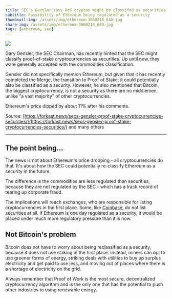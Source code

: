 ```yaml
---
title: SEC's Gensler says PoS cryptos might be classifed as securities
subtitle: Possibility of Ethereum being regulated as a security
thumbnail-img: /assets/img/ethereum-3660218_640.jpg
share-img: /assets/img/ethereum-3660218_640.jpg
tags: [ethereum, sec]
---
```


![](https://i.imgur.com/ccBtiAl.jpg)

Gary Gensler, the SEC Chairman, has recently hinted that the SEC might classify proof-of-stake cryptocurrencies as securities. Up until now, they ware generally accepted with the commodities classification.

Gensler did not specifically mention Ethereum, but given that it has recently completed the Merge, the transition to Proof of Stake, it could potentially also be classified as a security. However, he also mentioned that Bitcoin, the biggest cryptocurrency, is not a security as there are no middlemen, unlike "a vast majority" of other cryptocurrencies.

Ethereum's price dipped by about 11% after his comments.

Source: [https://forkast.news/secs-gensler-proof-stake-cryptocurrencies-securities/](https://forkast.news/secs-gensler-proof-stake-cryptocurrencies-securities/) and many others

---

## The point being...

The news is not about Ethereum's price dropping - all cryptocurrencies do that. It's about how the SEC could potentially re-classify Ethereum as a security in the future.

The difference is the commodities are less regulated than securities, because they are not regulated by the SEC - which has a track record of tearing up corporate fraud.

The implications will reach exchanges, who are responsible for listing cryptocurrencies in the first place. Some, like [Coinbase](https://news.crunchbase.com/fintech-ecommerce/crypto-regulation-sec-cftc/), do not list securities at all. If Ethereum is one day regulated as a security, it would be placed under much more regulatory pressure than it is now.

## Not Bitcoin's problem

Bitcoin does not have to worry about being reclassified as a security, because it does not use staking in the first place. Instead, miners can opt to use greener forms of energy, striking deals with utilities to buy up surplus electricity and get paid to use less, and moving out of places where there is a shortage of electricity on the grid.

Always remember that Proof of Work is the most secure, decentralized cryptocurrency algorithm and is the only one that has the potential to push other industries to using renewable energy.
